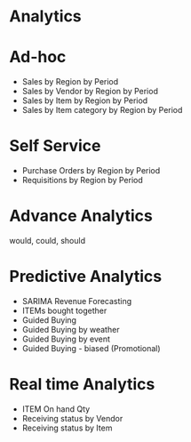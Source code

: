 # Analytics

# Ad-hoc
- Sales by Region by Period
- Sales by Vendor by Region by Period
- Sales by Item by Region by Period
- Sales by Item category by Region by Period

# Self Service
- Purchase Orders by Region by Period
- Requisitions by Region by Period

# Advance Analytics
would, could, should

# Predictive Analytics
- SARIMA Revenue Forecasting
- ITEMs bought together
- Guided Buying
- Guided Buying by weather
- Guided Buying by event
- Guided Buying - biased (Promotional)

# Real time Analytics
- ITEM On hand  Qty
- Receiving status by Vendor
- Receiving status by Item